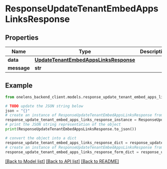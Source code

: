 # ResponseUpdateTenantEmbedAppsLinksResponse


## Properties

Name | Type | Description | Notes
------------ | ------------- | ------------- | -------------
**data** | [**UpdateTenantEmbedAppsLinksResponse**](UpdateTenantEmbedAppsLinksResponse.md) |  | 
**message** | **str** |  | [optional] 

## Example

```python
from onelens_backend_client.models.response_update_tenant_embed_apps_links_response import ResponseUpdateTenantEmbedAppsLinksResponse

# TODO update the JSON string below
json = "{}"
# create an instance of ResponseUpdateTenantEmbedAppsLinksResponse from a JSON string
response_update_tenant_embed_apps_links_response_instance = ResponseUpdateTenantEmbedAppsLinksResponse.from_json(json)
# print the JSON string representation of the object
print(ResponseUpdateTenantEmbedAppsLinksResponse.to_json())

# convert the object into a dict
response_update_tenant_embed_apps_links_response_dict = response_update_tenant_embed_apps_links_response_instance.to_dict()
# create an instance of ResponseUpdateTenantEmbedAppsLinksResponse from a dict
response_update_tenant_embed_apps_links_response_form_dict = response_update_tenant_embed_apps_links_response.from_dict(response_update_tenant_embed_apps_links_response_dict)
```
[[Back to Model list]](../README.md#documentation-for-models) [[Back to API list]](../README.md#documentation-for-api-endpoints) [[Back to README]](../README.md)


